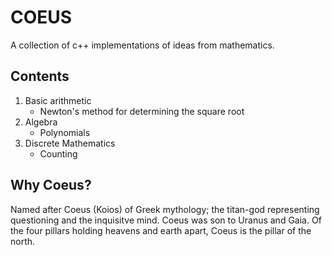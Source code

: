 # COEUS
A collection of c++ implementations of ideas from mathematics. 

## Contents
1. Basic arithmetic
   - Newton's method for determining the square root
2. Algebra
   - Polynomials
3. Discrete Mathematics
   - Counting
## Why Coeus?
Named after Coeus (Koios) of Greek mythology; the titan-god representing questioning and the inquisitve mind. Coeus was son to Uranus and Gaia. Of the four pillars holding heavens and earth apart, Coeus is the pillar of the north.

